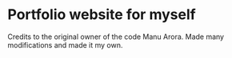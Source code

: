 # Portfolio website for myself

Credits to the original owner of the code Manu Arora. Made many modifications and made it my own.

